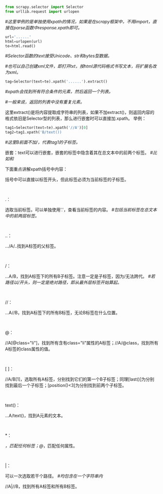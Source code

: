 ```python
from scrapy.selector import Selector
from urllib.request import urlopen
```
*#这里举例的是单独使用xpath的情况，如果是在scrapy框架中，不用import，直接在parse函数中response.xpath即可。*
```python
url='......'
html=urlopen(url)
te=html.read()
```
*#Selector函数的text接受Unicode、str和bytes型数据。*

*#也可以自己创建xml文件，即打开txt，按html源代码格式书写文本，将扩展名改为xml。*
```python
tag=Selector(text=te).xpath('......').extract()
```
*#xpath会找到所有符合条件的元素，然后返回一个列表。*

*#一般来说，返回的列表中没有重复元素。*

这里extract()是将内容提取成字符串的列表，如果不加extract()，则返回内容的格式依旧是Selector型的列表，那么进行嵌套时可以直接加.xpath。
举例：
```python
tag1=Selector(text=te).xpath('//A')[0]
tag2=tag1.xpath('B/text())
```
*#这里B前面不加/，代表tag1的子标签。*

嵌套：text可以进行嵌套，嵌套的标签中隐含着其在总文本中的前两个标签。 *#比如<html>和<body>*

下面重点讲解xpath括号中内容：

括号中可以直接以标签开头，但此标签必须为当前标签的子标签。

<br>

.：

选取当前标签。可以单独使用'.'，查看当前标签的内容。 *#包括当前标签在总文本中的前两层标签。*

<br>

..：

.../A/..找到A标签的父标签。

<br>

/：

...A/B，找到A标签下的所有B子标签。注意一定是子标签，因为/无法跨代。 *#若路径以/开头，则一定是绝对路径，即从最外层标签开始算起。*

<br>

//：

...A//B，找到A标签下的所有B标签，无论B标签在什么位置。

<br>

@：

//A[@class="li"]，找到所有含有class="li"属性的A标签；//A/@class，找到所有A标签的class属性的值。

<br>

[ ]：

//A/B[1]，选取所有A标签，分别找到它们的第一个B子标签；同理[last()]为分别找到最后一个子标签；[position()<3]为分别找到前两个子标签。

<br>

text()：

...A/text()，找到A元素的文本。

<br>

*：

*，匹配任何标签；@*，匹配任何属性。

<br>

|：

可以一次选取若干个路径。 *#均包含在一个字符串内*

//A|//B，找到所有A标签和所有B标签。
